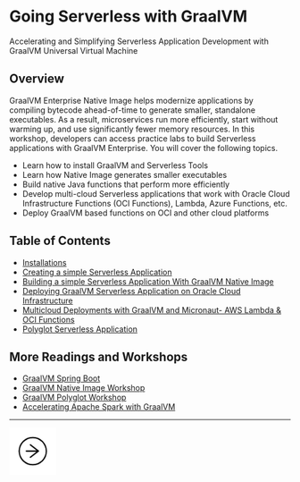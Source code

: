 # Going Serverless with GraalVM
Accelerating and Simplifying Serverless Application Development with  GraalVM Universal Virtual Machine

## Overview
 GraalVM Enterprise Native Image helps modernize applications by compiling  bytecode ahead-of-time to generate smaller, standalone executables. As a result, microservices run more efficiently, start without warming up, and use significantly fewer memory resources.
In this workshop, developers can access practice labs to build Serverless applications with GraalVM Enterprise. You will cover the following topics.

* Learn how to install GraalVM and Serverless Tools
*  Learn how Native Image generates smaller executables
*  Build native Java functions that perform more efficiently
*  Develop multi-cloud Serverless applications that work with Oracle Cloud Infrastructure Functions (OCI Functions), Lambda, Azure Functions, etc.
*  Deploy GraalVM based functions on OCI and other cloud platforms


## Table of Contents

* [Installations](./0/)
* [Creating a simple Serverless Application ](./1/)
* [Building a simple Serverless Application With GraalVM Native Image](./2/)
* [Deploying GraalVM Serverless Application on Oracle Cloud Infrastructure](./3/)
* [Multicloud Deployments with GraalVM and Micronaut- AWS Lambda & OCI Functions ](./4/)
* [Polyglot Serverless Application](./5/)

## More Readings and Workshops

* [GraalVM Spring Boot](https://github.com/nelvadas/GraalVM-SpringBoot-Labs)
* [GraalVM Native Image Workshop](https://github.com/krisfoster/Native-Image-Workshop)
* [GraalVM Polyglot Workshop](https://github.com/nelvadas/GraalVM-Polyglot-Labs)
* [Accelerating Apache Spark with GraalVM](https://github.com/nelvadas/spark-with-graalvm)


---
<a href="../0/">
    <img src="./images/noun_Next_511450_100.png"
        style="display: inline; height: 6em;" />
</a>

